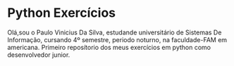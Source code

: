 # Python Exercícios
Olá,sou o Paulo Vinicius Da Silva, estudande universitário de Sistemas De Informação,
cursando 4º semestre, periodo noturno, na faculdade-FAM em americana.
Primeiro reposítorio dos meus exercícios em python como desenvolvedor junior.

